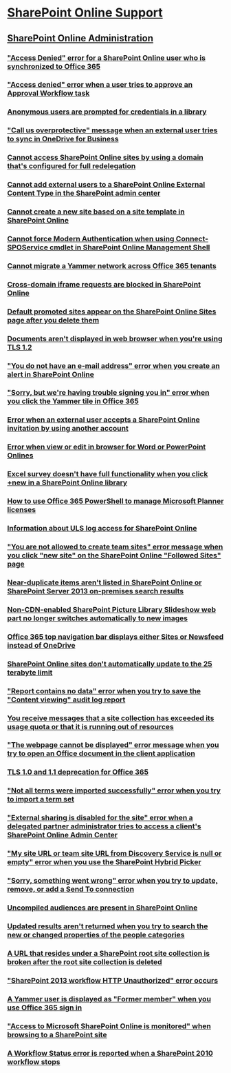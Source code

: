 ﻿# [SharePoint Online Support](../online.md)
 
## [SharePoint Online Administration](../online-admin/index.md)

### ["Access Denied" error for a SharePoint Online user who is synchronized to Office 365](../online-admin/access-denied-for-office-365-users.md)

### ["Access denied" error when a user tries to approve an Approval Workflow task](../online-admin/access-denied-when-approve-workflow-task.md)

### [Anonymous users are prompted for credentials in a library](../online-admin/anonymous-users-are-prompted-for-credentials-in-library.md)

### ["Call us overprotective" message when an external user tries to sync in OneDrive for Business](../online-admin/call-us-overprotective-when-external-user-tries-to-sync-onedrive-for-business.md)

### [Cannot access SharePoint Online sites by using a domain that's configured for full redelegation](../online-admin/cannot-access-sites-by-using-a-domain.md)

### [Cannot add external users to a SharePoint Online External Content Type in the SharePoint admin center](../online-admin/cannot-add-external-users-to-content-type.md)

### [Cannot create a new site based on a site template in SharePoint Online](../online-admin/cannot-create-new-site-based-on-template.md)

### [Cannot force Modern Authentication when using Connect-SPOService cmdlet in SharePoint Online Management Shell](../online-admin/cannot-force-modern-authentication.md)

### [Cannot migrate a Yammer network across Office 365 tenants](../online-admin/cannot-migrate-a-yammer-network-across-office-365-tenants.md)

### [Cross-domain iframe requests are blocked in SharePoint Online](../online-admin/cross-domain-iframe-requests-are-blocked.md)

### [Default promoted sites appear on the SharePoint Online Sites page after you delete them](../online-admin/default-promoted-sites-appear-page-after-you-delete-them.md)

### [Documents aren't displayed in web browser when you're using TLS 1.2](../online-admin/documents-not-displayed-in-web-browser-when-using-tls-1.2.md)

### ["You do not have an e-mail address" error when you create an alert in SharePoint Online](../online-admin/do-not-have-an-e-mail-address-when-create-an-alert.md)

### ["Sorry, but we're having trouble signing you in" error when you click the Yammer tile in Office 365](../online-admin/error-when-click-the-yammer-tile-in-office-365.md)

### [Error when an external user accepts a SharePoint Online invitation by using another account](../online-admin/error-when-external-user-accepts-an-invitation-by-using-another-account.md)

### [Error when view or edit in browser for Word or PowerPoint Onlines](../online-admin/error-when-view-or-edit-in-browser.md)

### [Excel survey doesn't have full functionality when you click +new in a SharePoint Online library](../online-admin/excel-survey-does-not-have-full-functionality-when-click-new.md)

### [How to use Office 365 PowerShell to manage Microsoft Planner licenses](../online-admin/how-to-use-office-365-powershell-to-manage-microsoft-planner-licenses.md)

### [Information about ULS log access for SharePoint Online](../online-admin/information-about-uls-log-access.md)

### ["You are not allowed to create team sites" error message when you click "new site" on the SharePoint Online "Followed Sites" page](../online-admin/issue-when-you-click-new-site-on-followed-sites-page.md)

### [Near-duplicate items aren't listed in SharePoint Online or SharePoint Server 2013 on-premises search results](../online-admin/near-duplicate-items-are-not-listed-in-search-results.md)

### [Non-CDN-enabled SharePoint Picture Library Slideshow web part no longer switches automatically to new images](../online-admin/non-cdn-enabled-picture-library-slideshow-web-part-no-longer-switches-automatically-to-new-images.md)

### [Office 365 top navigation bar displays either Sites or Newsfeed instead of OneDrive](../online-admin/office-365-top-navigation-bar-displays-either-sites-or-newsfeed.md)

### [SharePoint Online sites don't automatically update to the 25 terabyte limit](../online-admin/sites-do-not-automatically-update-to-the-25-terabyte-limit.md)

### ["Report contains no data" error when you try to save the "Content viewing" audit log report](../online-admin/report-contains-no-data-when-save-the-content-viewing-audit-log.md)

### [You receive messages that a site collection has exceeded its usage quota or that it is running out of resources](../online-admin/site-collection-has-exceeded-its-usage-quota-or-it-is-running-out-of-resources.md)

### ["The webpage cannot be displayed" error message when you try to open an Office document in the client application](../online-admin/the-webpage-cannot-be-displayed-when-open-an-office-document.md)

### [TLS 1.0 and 1.1 deprecation for Office 365](../online-admin/tls-1.0-and-1.1-deprecation-for-office-365.md)

### ["Not all terms were imported successfully" error when you try to import a term set](../online-admin/troubleshoot-error-when-importing-a-term-set.md)

### ["External sharing is disabled for the site" error when a delegated partner administrator tries to access a client's SharePoint Online Admin Center](../online-admin/troubleshoot-error-when-tries-to-access-center.md)

### ["My site URL or team site URL from Discovery Service is null or empty" error when you use the SharePoint Hybrid Picker](../online-admin/troubleshoot-error-when-you-use-hybrid-picker.md)

### ["Sorry, something went wrong" error when you try to update, remove, or add a Send To connection](../online-admin/troubleshoot-send-to-connection-error.md)

### [Uncompiled audiences are present in SharePoint Online](../online-admin/uncompiled-audiences-are-present-in-office-365-for-enterprises.md)

### [Updated results aren't returned when you try to search the new or changed properties of the people categories](../online-admin/updated-results-are-not-returned-when-searching-people-properties.md)

### [A URL that resides under a SharePoint root site collection is broken after the root site collection is deleted](../online-admin/url-that-resides-under-root-site-collection-is-broken.md)

### ["SharePoint 2013 workflow HTTP Unauthorized" error occurs](../online-admin/workflow-http-unauthorized.md)

### [A Yammer user is displayed as "Former member" when you use Office 365 sign in](../online-admin/yammer-user-is-displayed-as-former-member.md)

### ["Access to Microsoft SharePoint Online is monitored" when browsing to a SharePoint site](../online-admin/access-to-sharepoint-online-is-monitored.md)

### [A Workflow Status error is reported when a SharePoint 2010 workflow stops](../online-admin/error-reported-in-sharepoint-2010-workflow-status.md)